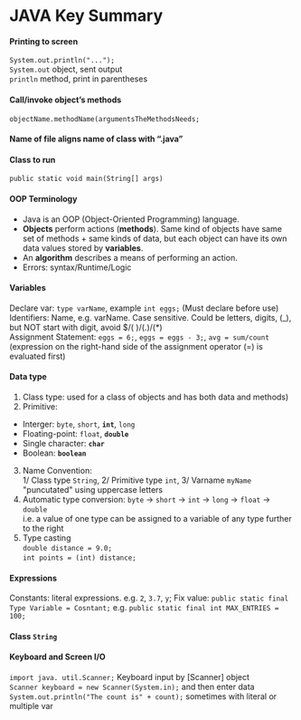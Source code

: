 # JAVA Key Summary

#### Printing to screen
`System.out.println("...");`   
`System.out` object, sent output  
`println` method, print in parentheses

#### Call/invoke object’s methods
`objectName.methodName(argumentsTheMethodsNeeds;`

#### Name of file aligns name of class with “.java”
#### Class to run
`public static void main(String[] args)`

#### OOP Terminology
- Java is an OOP (Object-Oriented Programming) language.
- **Objects** perform actions (**methods**). Same kind of objects have same set of methods + same kinds of data, but each object can have its own data values stored by **variables**. 
- An **algorithm** describes a means of performing an action.
- Errors: syntax/Runtime/Logic<br>
#### Variables
Declare var: `type varName`, example `int eggs;` (Must declare before use)<br>
Identifiers: Name, e.g. varName. Case sensitive. Could be letters, digits, (_), but NOT start with digit, avoid $/( )/(.)/(*) <br>
Assignment Statement: `eggs = 6;`, `eggs = eggs - 3;`, `avg = sum/count` (expression on the right-hand side of the assignment operator (=) is evaluated first)<br>

#### Data type
1. Class type: used for a class of objects and has both data and methods)<br>
2. Primitive: 
  - Interger: `byte`, `short`, **`int`**, `long`
  - Floating-point: `float`, **`double`**
  - Single character: **`char`**
  - Boolean: **`boolean`**
3. Name Convention:<br>
1/ Class type `String`, 2/ Primitive type `int`, 3/ Varname `myName` "puncutated" using uppercase letters<br>
4. Automatic type conversion:
  `byte` -> `short` -> `int` -> `long` -> `float` -> `double` <br>
  i.e. a value of one type can be assigned to a variable of any type further to the right
5. Type casting <br>
  `double distance = 9.0;` <br>
  `int points = (int) distance;`

#### Expressions
Constants: literal expressions. e.g. `2`, `3.7`, `y`;
Fix value: `public static final Type Variable = Cosntant;` e.g. `public static final int MAX_ENTRIES = 100;` <br>

#### Class `String`<br>

#### Keyboard and Screen I/O
`import java. util.Scanner;` Keyboard input by [Scanner] object <br>
`Scanner keyboard = new Scanner(System.in);` and then enter data <br>
`System.out.println("The count is" + count);` sometimes with literal or multiple var <br>




